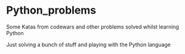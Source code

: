 # Python_problems
Some Katas from codewars and other problems solved whilst learning Python

Just solving a bunch of stuff and playing with the Python language
